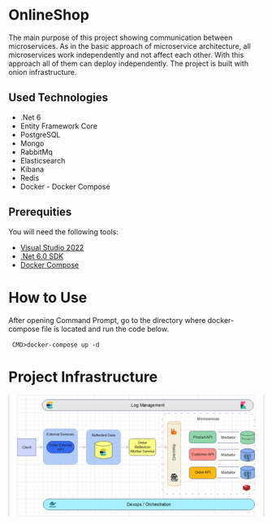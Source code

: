 # OnlineShop
The main purpose of this project showing communication between microservices. As in the basic approach of microservice architecture,
all microservices work independently and not affect each other. With this approach all of them can deploy independently. 
The project is built with onion infrastructure.

## Used Technologies
* .Net 6
* Entity Framework Core
* PostgreSQL
* Mongo
* RabbitMq
* Elasticsearch
* Kibana
* Redis
* Docker - Docker Compose

## Prerequities

You will need the following tools:

* [Visual Studio 2022](https://www.visualstudio.com/downloads/) 
* [.Net 6.0 SDK](https://dotnet.microsoft.com/download/dotnet/6.0)
* [Docker Compose](https://docs.docker.com/compose/)

# How to Use
 After opening Command Prompt, go to the directory where docker-compose file is located and run the code below.
```
 CMD>docker-compose up -d

 ```

# Project Infrastructure

<img src="/images/project.png" alt="Project Structure" title="Project Infrastructure">
